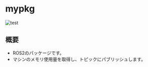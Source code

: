 # mypkg

![test](https://github.com/onlydcx/mypkg/actions/workflows/test.yml/badge.svg)

## 概要

- ROS2のパッケージです。
- マシンのメモリ使用量を取得し、トピックにパブリッシュします。